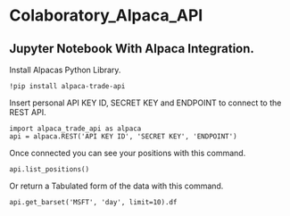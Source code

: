 # Colaboratory_Alpaca_API
## Jupyter Notebook With Alpaca Integration.

Install Alpacas Python Library.
```
!pip install alpaca-trade-api
```

Insert personal API KEY ID, SECRET KEY and ENDPOINT to connect to the REST API.
```
import alpaca_trade_api as alpaca 
api = alpaca.REST('API KEY ID', 'SECRET KEY', 'ENDPOINT')
```

Once connected you can see your positions with this command.
```
api.list_positions()
```

Or return a Tabulated form of the data with this command.
```
api.get_barset('MSFT', 'day', limit=10).df
```
